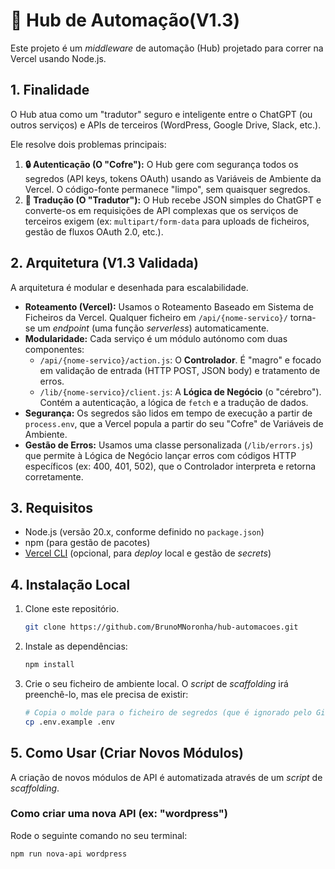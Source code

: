 # 🤖 Hub de Automação(V1.3)

Este projeto é um *middleware* de automação (Hub) projetado para correr na Vercel usando Node.js.

## 1. Finalidade

O Hub atua como um "tradutor" seguro e inteligente entre o ChatGPT (ou outros serviços) e APIs de terceiros (WordPress, Google Drive, Slack, etc.).

Ele resolve dois problemas principais:

1.  **🔒 Autenticação (O "Cofre"):** O Hub gere com segurança todos os segredos (API keys, tokens OAuth) usando as Variáveis de Ambiente da Vercel. O código-fonte permanece "limpo", sem quaisquer segredos.
2.  **🔄 Tradução (O "Tradutor"):** O Hub recebe JSON simples do ChatGPT e converte-os em requisições de API complexas que os serviços de terceiros exigem (ex: `multipart/form-data` para uploads de ficheiros, gestão de fluxos OAuth 2.0, etc.).

## 2. Arquitetura (V1.3 Validada)

A arquitetura é modular e desenhada para escalabilidade.

* **Roteamento (Vercel):** Usamos o Roteamento Baseado em Sistema de Ficheiros da Vercel. Qualquer ficheiro em `/api/{nome-servico}/` torna-se um *endpoint* (uma função *serverless*) automaticamente.
* **Modularidade:** Cada serviço é um módulo autónomo com duas componentes:
    * `/api/{nome-servico}/action.js`: O **Controlador**. É "magro" e focado em validação de entrada (HTTP POST, JSON body) e tratamento de erros.
    * `/lib/{nome-servico}/client.js`: A **Lógica de Negócio** (o "cérebro"). Contém a autenticação, a lógica de `fetch` e a tradução de dados.
* **Segurança:** Os segredos são lidos em tempo de execução a partir de `process.env`, que a Vercel popula a partir do seu "Cofre" de Variáveis de Ambiente.
* **Gestão de Erros:** Usamos uma classe personalizada (`/lib/errors.js`) que permite à Lógica de Negócio lançar erros com códigos HTTP específicos (ex: 400, 401, 502), que o Controlador interpreta e retorna corretamente.

## 3. Requisitos

* Node.js (versão 20.x, conforme definido no `package.json`)
* npm (para gestão de pacotes)
* [Vercel CLI](https://vercel.com/docs/cli) (opcional, para *deploy* local e gestão de *secrets*)

## 4. Instalação Local

1.  Clone este repositório.
    ```bash
    git clone https://github.com/BrunoMNoronha/hub-automacoes.git
    ```
2.  Instale as dependências:
    ```bash
    npm install
    ```
3.  Crie o seu ficheiro de ambiente local. O *script* de *scaffolding* irá preenchê-lo, mas ele precisa de existir:
    ```bash
    # Copia o molde para o ficheiro de segredos (que é ignorado pelo Git)
    cp .env.example .env
    ```

## 5. Como Usar (Criar Novos Módulos)

A criação de novos módulos de API é automatizada através de um *script* de *scaffolding*.

### Como criar uma nova API (ex: "wordpress")

Rode o seguinte comando no seu terminal:

```bash
npm run nova-api wordpress